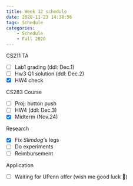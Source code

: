 ```yaml
---
title: Week 12 schedule
date: 2020-11-23 14:38:56
tags: Schedule
categories:
    - Schedule
    - Fall 2020
---
```


CS211 TA
- [ ] Lab1 grading (ddl: Dec.1)  
- [ ] Hw3 Q1 solution (ddl: Dec.2)
- [x] HW4 check

CS283 Course
- [ ] Proj: button push
- [ ] HW4 (ddl: Dec.3)
- [x] Midterm (Nov.24)

Research
- [x] Fix *Slimdog*'s legs
- [ ] Do experiments
- [ ] Reimbursement

Application
- [ ] Waiting for UPenn offer (wish me good luck 🙏)